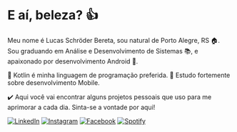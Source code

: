 # E aí, beleza? 👍

Meu nome é Lucas Schröder Bereta, sou natural de Porto Alegre, RS 🏠. Sou graduando em Análise e Desenvolvimento de Sistemas 📚, e apaixonado por desenvolvimento Android 💚.

📱 Kotlin é minha linguagem de programação preferida.
📗 Estudo fortemente sobre desenvolvimento Mobile.

✔️ Aqui você vai encontrar alguns projetos pessoais que uso para me aprimorar a cada dia. Sinta-se a vontade por aqui!

 [![LinkedIn](https://camo.githubusercontent.com/4f660401d8469647f004f5740254c81a657f48d4c55a635be05ffb196c2be320/68747470733a2f2f696d672e69636f6e73382e636f6d2f636f6c6f722f39362f3030303030302f6c696e6b6564696e2e706e67)](https://www.linkedin.com/in/lucasbereta/)  [![Instagram](https://camo.githubusercontent.com/13b4ab64e1a639ef039c1688b03c7a1a0aaa875a1858fa56888aa09c492aac6a/68747470733a2f2f696d672e69636f6e73382e636f6d2f636f6c6f722f39362f3030303030302f696e7374616772616d2d6e65772e706e67)](https://www.instagram.com/l_bereta/?hl=pt-br)  [![Facebook](https://camo.githubusercontent.com/6acccefe72a9ad3380c0802e7a78988adad9d186eefff43b715bd7d7d07dc52a/68747470733a2f2f696d672e69636f6e73382e636f6d2f636f6c6f722f39362f3030303030302f66616365626f6f6b2e706e67)](https://www.facebook.com/lucasbereta/) [![Spotify](https://camo.githubusercontent.com/936d3874f5be4f3e8b6dce7582d12d1425c9fc24dab49159180ee55c0dcba92a/68747470733a2f2f696d672e69636f6e73382e636f6d2f636f6c6f722f39362f3030303030302f73706f746966792d2d76312e706e67)](https://open.spotify.com/user/22m6v57vbvw6odmxs5lzt24fa?si=Rq2PvlzoTvilfDhj4SdbNw)
